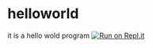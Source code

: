 # helloworld
it is a hello wold program
[![Run on Repl.it](https://repl.it/badge/github/ganeshmvs/helloworld)](https://repl.it/github/ganeshmvs/helloworld)